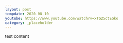 ```yaml
---
layout: post
tempdate: 2020-08-10
youtube: https://www.youtube.com/watch?v=xTG25ctEGko
category: _placeholder
---
```

test content